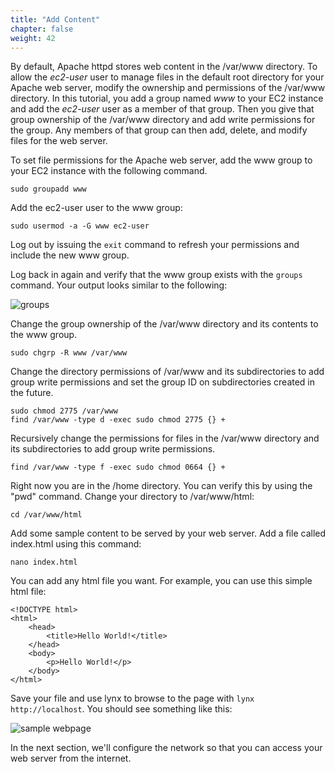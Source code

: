 ```yaml
---
title: "Add Content"
chapter: false
weight: 42
---
```


By default, Apache httpd stores web content in the /var/www directory. To 
allow the _ec2-user_ user to manage files 
in the default root directory for your Apache web 
server, modify the ownership and permissions of the /var/www directory. In this 
tutorial, you add a group named _www_ to your EC2 instance and add the _ec2-user_
user as a member of that group. Then you give that 
group ownership of the /var/www directory and add write permissions for the 
group. Any 
members of that group can then add, delete, and modify files for the web server.

To set file permissions for the Apache web server, add the www group to your EC2 instance 
with the following command.

```commandline
sudo groupadd www
```

Add the ec2-user user to the www group:

```commandline
sudo usermod -a -G www ec2-user
```

Log out by issuing the <code>exit</code> command to refresh your permissions and include the new www group.

Log back in again and verify that the www group exists with the <code>groups</code> command. Your output looks similar to the following:

![groups](/images/groups_output.png?height=300&border=1&bordercolor=black)

Change the group ownership of the /var/www directory and its contents to the www group.
```commandline
sudo chgrp -R www /var/www
```

Change the directory permissions of /var/www and its subdirectories to add group write permissions and set the group ID on subdirectories created in the future.
```commandline
sudo chmod 2775 /var/www
find /var/www -type d -exec sudo chmod 2775 {} +
```

Recursively change the permissions for files in the /var/www directory and its subdirectories to add group write permissions.
```commandline
find /var/www -type f -exec sudo chmod 0664 {} +
```



Right now you are in the /home directory. You can verify this by using the "pwd" command. Change your directory to /var/www/html:
```commandline
cd /var/www/html
```

Add some sample content to be served by your web server. Add a file called index.html using this command:


```commandline
nano index.html
```

You can add any html file you want. For example, you can use this simple html file:

```code
<!DOCTYPE html>
<html>
    <head>
        <title>Hello World!</title>
    </head>
    <body>
        <p>Hello World!</p>
    </body>
</html>

```

Save your file and use lynx to browse to the page with <code>lynx http://localhost</code>. You should
see something like this:

![sample webpage](/images/my_first_webpage.png?height=300)



In the next section, we'll configure  the network so that you can 
access your web server from the internet.


